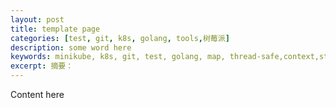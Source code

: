 ```yaml
---
layout: post
title: template page
categories: [test, git, k8s, golang, tools,树莓派]
description: some word here
keywords: minikube, k8s, git, test, golang, map, thread-safe,context,state-machine,逃逸分析,AST,goroutine,g0,scheduler,string,sphinx,pandoc,readthedocs,树莓派,私有云,owncloud, kind, minikube
excerpt: 摘要：
---
```


Content here
